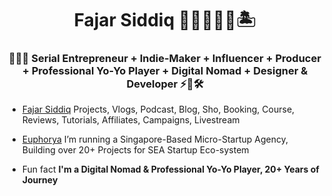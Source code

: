 <h1 align="center">Fajar Siddiq 👨🏻‍💻🇸🇬🏝️</h1>
<h3 align="center">👨🏻‍💻 Serial Entrepreneur + Indie-Maker + Influencer + Producer + Professional Yo-Yo Player + Digital Nomad + Designer & Developer ⚡🚀🛠️</h3>

 
- [Fajar Siddiq](https://fajarsiddiq.com/)  Projects, Vlogs, Podcast, Blog, Sho, Booking, Course, Reviews, Tutorials, Affiliates, Campaigns, Livestream 

- [Euphorya](https://euphorya.co)  I’m running a Singapore-Based Micro-Startup Agency, Building over 20+ Projects for SEA Startup Eco-system

- Fun fact **I'm a Digital Nomad & Professional Yo-Yo Player, 20+ Years of Journey**
